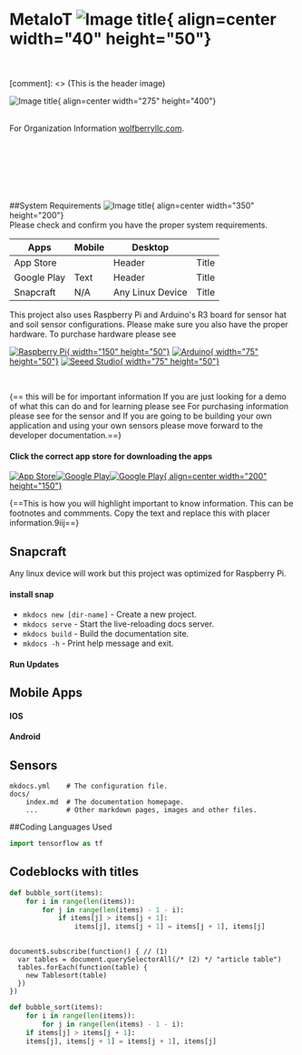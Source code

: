 

<script src="https://kit.fontawesome.com/267ca0a163.js" crossorigin="anonymous"></script>
<script src="https://cdn.jsdelivr.net/npm/clipboard@2.0.10/dist/clipboard.min.js"></script>

# MetaIoT ![Image title](wolfberry.png){ align=center width="40" height="50"}
<br>
<br>
[comment]: <> (This is the header image)

![Image title](planterai3.jpg){ align=center width="275" height="400"}
<br>
<br>

For Organization Information [wolfberryllc.com](https://www.wolfberryllc.com).
<br>
<br>
<br>
<br>
<br>
<br>
<br>
<br>
##System Requirements
![Image title](planterai2.jpg){ align=center width="350" height="200"}
<br>
Please check and confirm you have the proper system requirements.

[comment]: <> (requirements)

| Apps        | Mobile      | Desktop     |             |
| ----------- | ----------- | ----------- | ----------- |
| App Store   |             | Header      | Title       |
| Google Play | Text        | Header      | Title       |
| Snapcraft   | N/A         | Any Linux Device      | Title       |

This project also uses Raspberry Pi and Arduino's R3 board for sensor hat and soil sensor configurations. Please make sure you also have the proper hardware. To purchase hardware please see 

[comment]: <> (hardware purchasing links)
<a href="http://google.com.au/" rel="purchase hardware">![Raspberry Pi](raspberrypi.jpg){ width="150" height="50"}</a>
<a href="http://google.com.au/" rel="Sensor Kit">![Arduino](arduino.jpg){ width="75" height="50"}</a>
<a href="http://google.com.au/" rel="Sensor Kit">![Seeed Studio](seeed.svg){ width="75" height="50"}</a>

<br>

[comment]: <> (Paragraph)

{==<i class="fa-regular fa-lightbulb fa-1x"></i> this will be for important information If you are just looking for a demo of what this can do and for learning please see For purchasing information please  see for the sensor    and If you are going to be building your own application and using your own sensors please move forward to the developer documentation.==}
#### Click the correct app store for downloading the apps 
[comment]: <> (App Store Images & Google Play)
<a href="http://google.com.au/" rel="some text">![App Store](appstore.jpg)</a><a href="http://google.com.au/" rel="some text">![Google Play](googleplay.jpg)</a><a href="http://google.com.au/" rel="some text">![Google Play](snapcraft.png){ align=center width="200" height="150"}</a>

{==<i class="fa-regular fa-lightbulb fa-1x"></i>This is how you will highlight important to know information. This can be footnotes and commments. Copy the text and replace this with placer information.9iij==}
<br>

[comment]: <> (Snapcraft link)
## Snapcraft 
Any linux device will work but this project was optimized for Raspberry Pi.

#### install snap
* `mkdocs new [dir-name]` - Create a new project.
* `mkdocs serve` - Start the live-reloading docs server.
* `mkdocs build` - Build the documentation site.
* `mkdocs -h` - Print help message and exit.

#### Run Updates 



## Mobile Apps

#### IOS
#### Android


## Sensors

    mkdocs.yml    # The configuration file.
    docs/
        index.md  # The documentation homepage.
        ...       # Other markdown pages, images and other files.
##Coding Languages Used
<i class="fa-brands fa-js fa-4x"></i>
<i class="fa-brands fa-python fa-4x"></i>
<i class="fa-brands fa-html5 fa-4x" ></i>


``` py
import tensorflow as tf
```

## Codeblocks with titles






``` py title="bubble_sort.py"
def bubble_sort(items):
    for i in range(len(items)):
        for j in range(len(items) - 1 - i):
            if items[j] > items[j + 1]:
                items[j], items[j + 1] = items[j + 1], items[j]
                
```

<div class="grid cards" markdown>

</div>


[comment]: <> (This is a comment, it will not be included)






[comment]: <> (code block)
````
document$.subscribe(function() { // (1)
  var tables = document.querySelectorAll(/* (2) */ "article table")
  tables.forEach(function(table) {
    new Tablesort(table)
  })
})
````



[comment]: <> (code block with line numbers)

~~~ python linenums="1"
def bubble_sort(items):
    for i in range(len(items)):
        for j in range(len(items) - 1 - i):
    if items[j] > items[j + 1]:
    items[j], items[j + 1] = items[j + 1], items[j]
~~~





<br>



[comment]: <> (logo to link font awesome)

<a href="https://github.com/wolfberryllc/MetaIoT"><i class="fa-brands fa-github fa-4x"></i></a>
</div>









